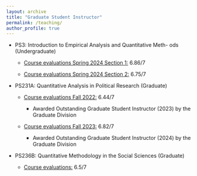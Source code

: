 ```yaml
---
layout: archive
title: "Graduate Student Instructor"
permalink: /teaching/
author_profile: true
---
```


- PS3:  Introduction to Empirical Analysis and Quantitative Meth-
ods (Undergraduate)

  - [Course evaluations Spring 2024 Section 1:](https://kamyayadav.github.io/files/ps3-dis101.pdf) 6.86/7

  - [Course evaluations Spring 2024 Section 2:](https://kamyayadav.github.io/files/ps3-dis112.pdf) 6.75/7

- PS231A: Quantitative Analysis in Political Research (Graduate)

  - [Course evaluations Fall 2022:](https://kamyayadav.github.io/files/231a_section.pdf) 6.44/7
    - Awarded Outstanding Graduate Student Instructor (2023) by the Graduate Division 

  - [Course evaluations Fall 2023:](https://kamyayadav.github.io/files/231a_f23.pdf) 6.82/7
    - Awarded Outstanding Graduate Student Instructor (2024) by the Graduate Division

- PS236B: Quantitative Methodology in the Social Sciences (Graduate)

  - [Course evaluations:](https://kamyayadav.github.io/files/236b_section.pdf) 6.5/7


